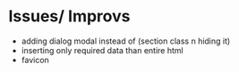 # Issues/ Improvs
- adding dialog modal instead of (section class n hiding it)
- inserting only required data than entire html
- favicon